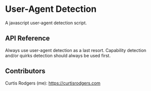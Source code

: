 # User-Agent Detection
A javascript user-agent detection script.

## API Reference
Always use user-agent detection as a last resort. Capability detection and/or quirks detection should always be used first.

## Contributors

Curtis Rodgers (me): https://curtisrodgers.com
